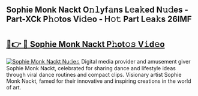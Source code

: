 ## Sophie Monk Nackt O𝚗𝚕yf𝚊ns L𝚎a𝚔ed N𝚞𝚍es - Part-XCk P𝚑𝚘tos Vi𝚍𝚎o - H𝚘𝚝 Part L𝚎a𝚔s 26IMF

# <h2><a href="http://kf3jw8.oniu.top/?m=Sophie+Monk+Nackt">🔗👉 🔴 Sophie Monk Nackt P𝚑ot𝚘𝚜 V𝚒d𝚎o</a></h2>

[![Sophie Monk Nackt Nu𝚍e𝚜](https://i.imgur.com/0qMVB7G.gif)](http://kf3jw8.oniu.top/?m=Sophie+Monk+Nackt)
Digital media provider and amusement giver Sophie Monk Nackt, celebrated for sharing dance and lifestyle ideas through viral dance routines and compact clips. Visionary artist Sophie Monk Nackt, famed for their innovative and inspiring creations in the world of art.  
